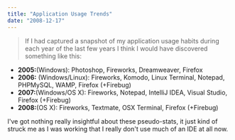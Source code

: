 ```yaml
---
title: "Application Usage Trends"
date: "2008-12-17"
---
```


> If I had captured a snapshot of my application usage habits during each year of the last few years I think I would have discovered something like this:

- **2005:**(Windows): Photoshop, Fireworks, Dreamweaver, Firefox
- **2006:** (Windows/Linux): Fireworks, Komodo, Linux Terminal, Notepad, PHPMySQL, WAMP, Firefox (+Firebug)
- **2007:**(Windows/OS X): Fireworks, Notepad, IntelliJ IDEA, Visual Studio, Firefox (+Firebug)
- **2008:**(OS X): Fireworks, Textmate, OSX Terminal, Firefox (+Firebug)

I've got nothing really insightful about these pseudo-stats, it just kind of struck me as I was working that I really don't use much of an IDE at all now.
